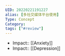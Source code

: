 ```yaml
---
UID: 20220221191227
alias: [多社交媒体平台使用]
Type: Concept
Category: 
tags: ["#review"]
---
```


- Impact:: [[Anxiety]]
- Impact:: [[Depression]]